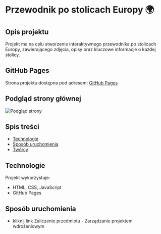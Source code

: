 # Przewodnik po stolicach Europy 🌍

## Opis projektu
Projekt ma na celu stworzenie interaktywnego przewodnika po stolicach Europy, zawierającego zdjęcia, opisy oraz kluczowe informacje o każdej stolicy.

## GitHub Pages
Strona projektu dostępna pod adresem: [GitHub Pages](https://adamkuchto.github.io/WZ_ININ5-hyb-wszyscy/)

## Podgląd strony głównej
![Podgląd strony](img/screenshot.png)

## Spis treści
- [Technologie](#technologie)
- [Sposób uruchomienia](#sposób-uruchomienia)
- [Twórcy](#twórcy)

## Technologie
Projekt wykorzystuje:
- HTML, CSS, JavaScript
- GitHub Pages

## Sposób uruchomienia
- kliknij link
Zaliczenie przedmiotu - Zarządzanie projektem wdrożeniowym
